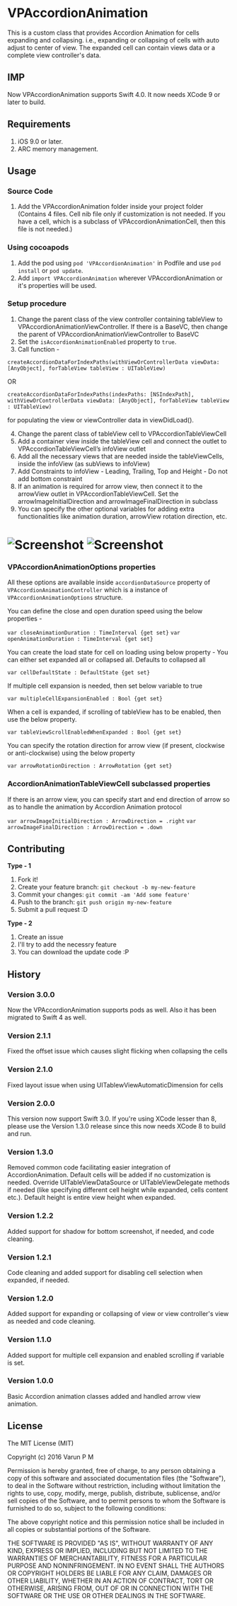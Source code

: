 # VPAccordionAnimation

This is a custom class that provides Accordion Animation for cells expanding and collapsing. i.e., expanding or collapsing of cells with auto adjust to center of view. The expanded cell can contain views data or a complete view controller's data.

## IMP

Now VPAccordionAnimation supports Swift 4.0. It now needs XCode 9 or later to build.

## Requirements

1. iOS 9.0 or later.
2. ARC memory management.

## Usage

### Source Code

1. Add the VPAccordionAnimation folder inside your project folder (Contains 4 files. Cell nib file only if customization is not needed. If you have a cell, which is a subclass of VPAccordionAnimationCell, then this file is not needed.)


### Using cocoapods

1. Add the pod using `pod 'VPAccordionAnimation'` in Podfile and use `pod install` or `pod update`.
2. Add `import VPAccordionAnimation` wherever VPAccordionAnimation or it's properties will be used.


### Setup procedure

1. Change the parent class of the view controller containing tableView to VPAccordionAnimationViewController. If there is a BaseVC, then change the parent of VPAccordionAnimationViewController to BaseVC
2. Set the `isAccordionAnimationEnabled` property to `true`.
3. Call function - 

`createAccordionDataForIndexPaths(withViewOrControllerData viewData: [AnyObject], forTableView tableView : UITableView)`

OR

`createAccordionDataForIndexPaths(indexPaths: [NSIndexPath], withViewOrControllerData viewData: [AnyObject], forTableView tableView : UITableView)`

for populating the view or viewController data in viewDidLoad().

4. Change the parent class of tableView cell to VPAccordionTableViewCell
5. Add a container view inside the tableView cell and connect the outlet to VPAccordionTableViewCell’s infoView outlet
6. Add all the necessary views that are needed inside the tableViewCells, inside the infoView (as subViews to infoView)
7. Add Constraints to infoView - Leading, Trailing, Top and Height - Do not add bottom constraint
8. If an animation is required for arrow view, then connect it to the arrowView outlet in VPAccordionTableViewCell. Set the arrowImageInitialDirection and arrowImageFinalDirection in subclass
9. You can specify the other optional variables for adding extra functionalities like animation duration, arrowView rotation direction, etc.

# ![Screenshot](/VPAccordionAnimation-Screenshot1.png) ![Screenshot](/VPAccordionAnimation-Screenshot2.png)


### VPAccordionAnimationOptions properties

All these options are available inside `accordionDataSource` property of `VPAccordionAnimationController` which is a instance of `VPAccordionAnimationOptions` structure.

You can define the close and open duration speed using the below properties -

`var closeAnimationDuration : TimeInterval {get set}`
`var openAnimationDuration : TimeInterval {get set}`


You can create the load state for cell on loading using below property - You can either set expanded all or collapsed all. Defaults to collapsed all

`var cellDefaultState : DefaultState {get set}`


If multiple cell expansion is needed, then set below variable to true

`var multipleCellExpansionEnabled : Bool {get set}`


When a cell is expanded, if scrolling of tableView has to be enabled, then use the below property.

`var tableViewScrollEnabledWhenExpanded : Bool {get set}`


You can specify the rotation direction for arrow view (if present, clockwise or anti-clockwise) using the below property

`var arrowRotationDirection : ArrowRotation {get set}`


### AccordionAnimationTableViewCell subclassed properties

If there is an arrow view, you can specify start and end direction of arrow so as to handle the animation by Accordion Animation protocol

`var arrowImageInitialDirection : ArrowDirection = .right`
`var arrowImageFinalDirection : ArrowDirection = .down`



## Contributing
**Type - 1**

1. Fork it!
2. Create your feature branch: `git checkout -b my-new-feature`
3. Commit your changes: `git commit -am 'Add some feature'`
4. Push to the branch: `git push origin my-new-feature`
5. Submit a pull request :D

**Type - 2**

1. Create an issue
2. I'll try to add the necessry feature
3. You can download the update code :P

## History

### Version 3.0.0
Now the VPAccordionAnimation supports pods as well. Also it has been migrated to Swift 4 as well.

### Version 2.1.1
Fixed the offset issue which causes slight flicking when collapsing the cells

### Version 2.1.0
Fixed layout issue when using UITablewViewAutomaticDimension for cells

### Version 2.0.0
This version now support Swift 3.0. If you're using XCode lesser than 8, please use the Version 1.3.0 release since this now needs XCode 8 to build and run.

### Version 1.3.0
Removed common code facilitating easier integration of AccordionAnimation. Default cells will be added if no customization is needed. Override UITableViewDataSource or UITableViewDelegate methods if needed (like specifying different cell height while expanded, cells content etc.). Default height is entire view height when expanded.

### Version 1.2.2
Added support for shadow for bottom screenshot, if needed, and code cleaning.

### Version 1.2.1
Code cleaning and added support for disabling cell selection when expanded, if needed.

### Version 1.2.0
Added support for expanding or collapsing of view or view controller's view as needed and code cleaning.

### Version 1.1.0
Added support for multiple cell expansion and enabled scrolling if variable is set.

### Version 1.0.0
Basic Accordion animation classes added and handled arrow view animation.

## License
The MIT License (MIT)

Copyright (c) 2016 Varun P M

Permission is hereby granted, free of charge, to any person obtaining a copy
of this software and associated documentation files (the "Software"), to deal
in the Software without restriction, including without limitation the rights
to use, copy, modify, merge, publish, distribute, sublicense, and/or sell
copies of the Software, and to permit persons to whom the Software is
furnished to do so, subject to the following conditions:

The above copyright notice and this permission notice shall be included in all
copies or substantial portions of the Software.

THE SOFTWARE IS PROVIDED "AS IS", WITHOUT WARRANTY OF ANY KIND, EXPRESS OR
IMPLIED, INCLUDING BUT NOT LIMITED TO THE WARRANTIES OF MERCHANTABILITY,
FITNESS FOR A PARTICULAR PURPOSE AND NONINFRINGEMENT. IN NO EVENT SHALL THE
AUTHORS OR COPYRIGHT HOLDERS BE LIABLE FOR ANY CLAIM, DAMAGES OR OTHER
LIABILITY, WHETHER IN AN ACTION OF CONTRACT, TORT OR OTHERWISE, ARISING FROM,
OUT OF OR IN CONNECTION WITH THE SOFTWARE OR THE USE OR OTHER DEALINGS IN THE
SOFTWARE.
